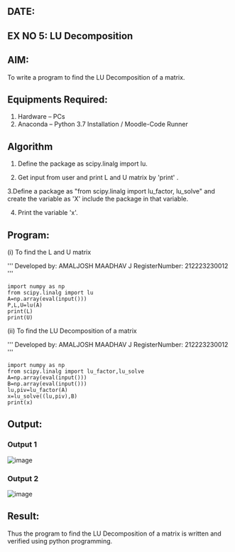 ## DATE:
## EX NO 5: LU Decomposition 

## AIM:
To write a program to find the LU Decomposition of a matrix.

## Equipments Required:
1. Hardware – PCs
2. Anaconda – Python 3.7 Installation / Moodle-Code Runner

## Algorithm
1. Define the package as scipy.linalg import lu.

2. Get input from user and print L and U matrix by 'print' .

3.Define a package as "from scipy.linalg import lu_factor, lu_solve" and create the variable as 'X' include the package in that variable. 

4. Print the variable 'x'. 

## Program:
(i) To find the L and U matrix


'''
Developed by: AMALJOSH MAADHAV J
RegisterNumber: 212223230012
'''
```
import numpy as np
from scipy.linalg import lu
A=np.array(eval(input()))
P,L,U=lu(A)
print(L)
print(U)
```
(ii) To find the LU Decomposition of a matrix

'''
Developed by: AMALJOSH MAADHAV J
RegisterNumber:  212223230012
'''
```
import numpy as np
from scipy.linalg import lu_factor,lu_solve
A=np.array(eval(input()))
B=np.array(eval(input()))
lu,piv=lu_factor(A)
x=lu_solve((lu,piv),B)
print(x)
```

## Output:
### Output 1
![image](https://github.com/user-attachments/assets/2d59c24b-39e2-4cbb-a3ee-719ebffc2269)

### Output 2
![image](https://github.com/user-attachments/assets/e228ca2b-3f4d-43fe-a761-12f889723452)


## Result:
Thus the program to find the LU Decomposition of a matrix is written and verified using python programming.

